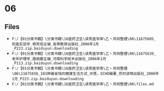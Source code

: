 # 06

## Files

- `F:/【01分类书籍】\分类书籍\16医药卫生\读秀医学库\乙丶共同整理\06\11675605_机能实验学_杨芳炬主编_高等教育出版社_2006年1月_P223.zip.baiduyun.downloading`
- `F:/【01分类书籍】\分类书籍\16医药卫生\读秀医学库\乙丶共同整理\06\11675639_老年护理学_路丽娜主编_河南科学技术出版社_2006年1月_P113.zip.baiduyun.downloading`
- `F:/【01分类书籍】\分类书籍\16医药卫生\读秀医学库\乙丶共同整理\06\11675656_101种最省钱的健康生活方试_许愿，ECHO编著_农村读物出版社_2006年1月_P223.zip.baiduyun.downloading`
- `F:/【01分类书籍】\分类书籍\16医药卫生\读秀医学库\乙丶共同整理\06\files.md`
